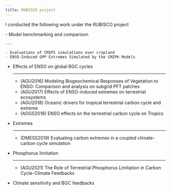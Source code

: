 ```yaml
---
title: RUBISCO project
---
```



I conducted the following work under the RUBISCO project

<div class='grid cards' markdown>
- Model benchmarking and comparison

    ---

    - Evaluations of CMIP5 simulations over cropland
    - ENSO-Induced GPP Extremes Simulated by the CMIP6 Models

- Effects of ENSO on global BGC cycles

    ---

    - (AGU2016) Modeling Biogeochemical Responses of Vegetation to ENSO: Comparison and analysis on subgrid PFT patches
    - (AGU2017) Effects of ENSO-induced extremes on terrestrial ecosystems
    - (AGU2018) Oceanic drivers for tropical terrestrial carbon cycle and extreme
    - (AOGS2018) ENSO effects on the terrestrial carbon cycle on Tropics

- Extremes

    ---

    - (DMESS2019) Evaluating carbon extremes in a coupled climate-carbon cycle simulation

- Phosphorus limitation

    ---

    - (AGU2021) The Role of Terrestrial Phosphorus Limitation in Carbon Cycle-Climate Feedbacks

- Climate sensitivity and BGC feedbacks

</div>



